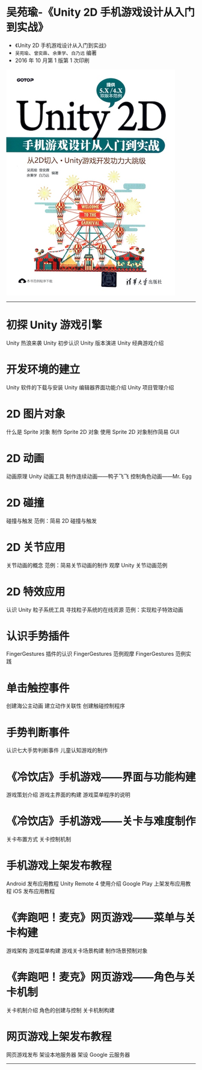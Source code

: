 # 吴苑瑜-《Unity 2D 手机游戏设计从入门到实战》

* 《Unity 2D 手机游戏设计从入门到实战》
* `吴苑瑜`、`曾奕霖`、`余秉学`、`白乃远` 编著
* 2016 年 10 月第 1 版第 1 次印刷

![](media/14926692811910.jpg)

-------

# 初探 Unity 游戏引擎

Unity 热浪来袭
Unity 初步认识
Unity 版本演进
Unity 经典游戏介绍

# 开发环境的建立

Unity 软件的下载与安装
Unity 编辑器界面功能介绍
Unity 项目管理介绍

# 2D 图片对象

什么是 Sprite 对象
制作 Sprite 2D 对象
使用 Sprite 2D 对象制作简易 GUI

# 2D 动画

动画原理
Unity 动画工具
制作连续动画——鸭子飞飞
控制角色动画——Mr. Egg

# 2D 碰撞

碰撞与触发
范例：简易 2D 碰撞与触发

# 2D 关节应用

关节动画的概念
范例：简易关节动画的制作
观摩 Unity 关节动画范例

# 2D 特效应用

认识 Unity 粒子系统工具
寻找粒子系统的在线资源
范例：实现粒子特效动画

# 认识手势插件

FingerGestures 插件的认识
FingerGestures 范例观摩
FingerGestures 范例实践

# 单击触控事件

创建海公主动画
建立动作关联性
创建触碰控制程序

# 手势判断事件

认识七大手势判断事件
儿童认知游戏的制作

# 《冷饮店》手机游戏——界面与功能构建

游戏策划介绍
游戏主界面的构建
游戏菜单程序的说明

# 《冷饮店》手机游戏——关卡与难度制作

关卡布置方式
关卡控制机制

# 手机游戏上架发布教程

Android 发布应用教程
Unity Remote 4 使用介绍
Google Play 上架发布应用教程
iOS 发布应用教程

# 《奔跑吧！麦克》网页游戏——菜单与关卡构建

游戏架构
游戏菜单构建
游戏关卡场景构建
制作场景预制对象

# 《奔跑吧！麦克》网页游戏——角色与关卡机制

关卡机制介绍
角色的创建与控制
关卡机制构建

# 网页游戏上架发布教程

网页游戏发布
架设本地服务器
架设 Google 云服务器

-------




